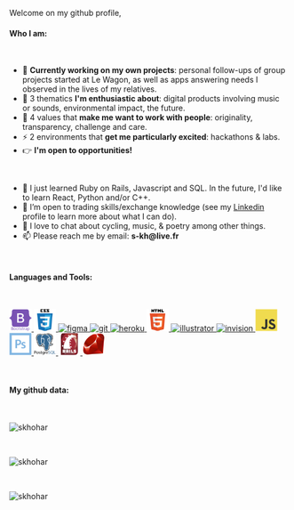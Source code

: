 Welcome on my github profile,

<h4 align="left">Who I am:</h4>
<br>
<ul>
<li> 🔭 <strong>Currently working on my own projects</strong>: personal follow-ups of group projects started at Le Wagon, as well as apps answering needs I observed in the lives of my relatives.</li>
<li> 📌 3 thematics <strong>I'm enthusiastic about</strong>: digital products involving music or sounds, environmental impact, the future.</li>
<li> 👯 4 values that <strong>make me want to work with people</strong>: originality, transparency, challenge and care.</li>
<li> ⚡️ 2 environments that <strong>get me particularly excited</strong>: hackathons & labs.</li>
<li> 👉 <strong>I'm open to opportunities!</strong></li>
</ul>
<br>
<ul>
<li> 🌱 I just learned Ruby on Rails, Javascript and SQL. In the future, I'd like to learn React, Python and/or C++. </li>
<li> 🧩 I’m open to trading skills/exchange knowledge (see my <a href="https://fr.linkedin.com/in/skhohar/en">Linkedin</a> profile to learn more about what I can do). </li>
<li> 💬 I love to chat about cycling, music, & poetry among other things. </li>
<li> 📫 Please reach me by email: <strong>s-kh@live.fr</strong> </li>
</ul>
<br>
<h4 align="left">Languages and Tools:</h4>
<br>
<p align="left"> <a href="https://getbootstrap.com" target="_blank" rel="noreferrer"> <img src="https://raw.githubusercontent.com/devicons/devicon/master/icons/bootstrap/bootstrap-plain-wordmark.svg" alt="bootstrap" width="40" height="40"/> </a> <a href="https://www.w3schools.com/css/" target="_blank" rel="noreferrer"> <img src="https://raw.githubusercontent.com/devicons/devicon/master/icons/css3/css3-original-wordmark.svg" alt="css3" width="40" height="40"/> </a> <a href="https://www.figma.com/" target="_blank" rel="noreferrer"> <img src="https://www.vectorlogo.zone/logos/figma/figma-icon.svg" alt="figma" width="40" height="40"/> </a> <a href="https://git-scm.com/" target="_blank" rel="noreferrer"> <img src="https://www.vectorlogo.zone/logos/git-scm/git-scm-icon.svg" alt="git" width="40" height="40"/> </a> <a href="https://heroku.com" target="_blank" rel="noreferrer"> <img src="https://www.vectorlogo.zone/logos/heroku/heroku-icon.svg" alt="heroku" width="40" height="40"/> </a> <a href="https://www.w3.org/html/" target="_blank" rel="noreferrer"> <img src="https://raw.githubusercontent.com/devicons/devicon/master/icons/html5/html5-original-wordmark.svg" alt="html5" width="40" height="40"/> </a> <a href="https://www.adobe.com/in/products/illustrator.html" target="_blank" rel="noreferrer"> <img src="https://www.vectorlogo.zone/logos/adobe_illustrator/adobe_illustrator-icon.svg" alt="illustrator" width="40" height="40"/> </a> <a href="https://www.invisionapp.com/" target="_blank" rel="noreferrer"> <img src="https://www.vectorlogo.zone/logos/invisionapp/invisionapp-icon.svg" alt="invision" width="40" height="40"/> </a> <a href="https://developer.mozilla.org/en-US/docs/Web/JavaScript" target="_blank" rel="noreferrer"> <img src="https://raw.githubusercontent.com/devicons/devicon/master/icons/javascript/javascript-original.svg" alt="javascript" width="40" height="40"/> </a> <a href="https://www.photoshop.com/en" target="_blank" rel="noreferrer"> <img src="https://raw.githubusercontent.com/devicons/devicon/master/icons/photoshop/photoshop-line.svg" alt="photoshop" width="40" height="40"/> </a> <a href="https://www.postgresql.org" target="_blank" rel="noreferrer"> <img src="https://raw.githubusercontent.com/devicons/devicon/master/icons/postgresql/postgresql-original-wordmark.svg" alt="postgresql" width="40" height="40"/> </a> <a href="https://rubyonrails.org" target="_blank" rel="noreferrer"> <img src="https://raw.githubusercontent.com/devicons/devicon/master/icons/rails/rails-original-wordmark.svg" alt="rails" width="40" height="40"/> </a> <a href="https://www.ruby-lang.org/en/" target="_blank" rel="noreferrer"> <img src="https://raw.githubusercontent.com/devicons/devicon/master/icons/ruby/ruby-original.svg" alt="ruby" width="40" height="40"/> </a> </p>
<br>
<h4 align="left">My github data:</h4>
<br>
<p><img src="https://github-readme-stats.vercel.app/api/top-langs?username=skhohar&show_icons=true&locale=en&layout=compact" alt="skhohar" /></p>
<br>
<p><img src="https://github-readme-stats.vercel.app/api?username=skhohar&show_icons=true&locale=en" alt="skhohar" /></p>
<br>
<p><img src="https://github-readme-streak-stats.herokuapp.com/?user=skhohar&" alt="skhohar" /></p>

